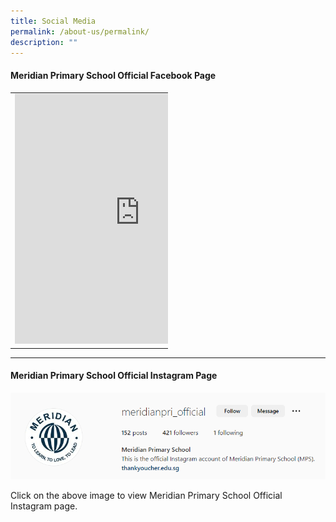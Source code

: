 ```yaml
---
title: Social Media
permalink: /about-us/permalink/
description: ""
---
```

#### Meridian Primary School Official Facebook Page

<table style="width:50%">
  <tr>
    <td><iframe allow="autoplay; clipboard-write; encrypted-media; picture-in-picture; web-share" allowfullscreen="true" frameborder="0" scrolling="no" style="border:none;overflow:hidden" height="400" width="400" src="https://www.facebook.com/plugins/page.php?href=https%3A%2F%2Fwww.facebook.com%2Fmeridianpri%2F&amp;tabs=timeline&amp;width=350&amp;height=500&amp;small\_header=false&amp;adapt\_container\_width=true&amp;hide\_cover=false&amp;show\_facepile=true&amp;appId"></iframe></td>
    <td><br><br><br><br><p><b>(https://www.facebook.com/meridianpri/)</b></p><img src="/images/About%20As/FB.png" height="200" width="200">
		</td>
  </tr>
</table>

<hr>

#### Meridian Primary School Official Instagram Page

<a href = "https://www.instagram.com/meridianpri_official/?hl=en" >![](/images/About%20As/Meridian%20Ig.png)</a>

Click on the above image to view Meridian Primary School Official Instagram page.